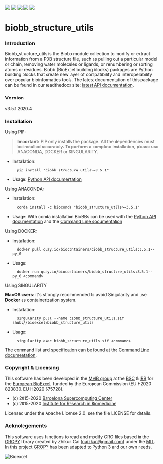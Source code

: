 [![](https://readthedocs.org/projects/biobb-structure-utils/badge/?version=latest)](https://biobb-structure-utils.readthedocs.io/en/latest/?badge=latest)
[![](https://img.shields.io/badge/install%20with-bioconda-brightgreen.svg?style=flat)](https://anaconda.org/bioconda/biobb_structure_utils)
[![](https://img.shields.io/badge/docker-Quay.io-blue)](https://quay.io/repository/biocontainers/biobb_structure_utils)
[![](https://www.singularity-hub.org/static/img/hosted-singularity--hub-%23e32929.svg)](https://singularity-hub.org/collections/3836)
[![](https://img.shields.io/badge/License-Apache%202.0-blue.svg)](https://opensource.org/licenses/Apache-2.0)


# biobb_structure_utils

### Introduction
Biobb_structure_utils is the Biobb module collection to modify or extract information from a PDB structure file, such as pulling out a particular model or chain, removing water molecules or ligands, or renumbering or sorting atoms or residues. Biobb (BioExcel building blocks) packages are Python building blocks that create new layer of compatibility and interoperability over popular bioinformatics tools. The latest documentation of this package can be found in our readthedocs site:
[latest API documentation](https://biobb-structure-utils.readthedocs.io/en/latest/).

### Version
v3.5.1 2020.4

### Installation

Using PIP:

> **Important:** PIP only installs the package. All the dependencies must be installed separately. To perform a complete installation, please use ANACONDA, DOCKER or SINGULARITY.

* Installation:


        pip install "biobb_structure_utils>=3.5.1"


* Usage: [Python API documentation](https://biobb-structure-utils.readthedocs.io/en/latest/modules.html)

Using ANACONDA:

* Installation:


        conda install -c bioconda "biobb_structure_utils>=3.5.1"


* Usage: With conda installation BioBBs can be used with the [Python API documentation](https://biobb-structure-utils.readthedocs.io/en/latest/modules.html) and the [Command Line documentation](https://biobb-structure-utils.readthedocs.io/en/latest/command_line.html)

Using DOCKER:

* Installation:


        docker pull quay.io/biocontainers/biobb_structure_utils:3.5.1--py_0


* Usage:


        docker run quay.io/biocontainers/biobb_structure_utils:3.5.1--py_0 <command>

Using SINGULARITY:

**MacOS users**: it's strongly recommended to avoid Singularity and use **Docker** as containerization system.

* Installation:


        singularity pull --name biobb_structure_utils.sif shub://bioexcel/biobb_structure_utils


* Usage:


        singularity exec biobb_structure_utils.sif <command>



The command list and specification can be found at the [Command Line documentation](https://biobb-structure-utils.readthedocs.io/en/latest/command_line.html).

### Copyright & Licensing
This software has been developed in the [MMB group](http://mmb.irbbarcelona.org) at the [BSC](http://www.bsc.es/) & [IRB](https://www.irbbarcelona.org/) for the [European BioExcel](http://bioexcel.eu/), funded by the European Commission (EU H2020 [823830](http://cordis.europa.eu/projects/823830), EU H2020 [675728](http://cordis.europa.eu/projects/675728)).

* (c) 2015-2020 [Barcelona Supercomputing Center](https://www.bsc.es/)
* (c) 2015-2020 [Institute for Research in Biomedicine](https://www.irbbarcelona.org/)

Licensed under the
[Apache License 2.0](https://www.apache.org/licenses/LICENSE-2.0), see the file LICENSE for details.

### Acknolegements
This software uses functions to read and modify GRO files based in the [GROPY](https://github.com/caizkun/gropy) library created by Zhikun Cai (caizkun@gmail.com) under the [MIT](https://github.com/caizkun/gropy/blob/master/LICENSE). In this project [GROPY](https://github.com/caizkun/gropy) has been adapted to Python 3 and our own needs.

![](https://bioexcel.eu/wp-content/uploads/2019/04/Bioexcell_logo_1080px_transp.png "Bioexcel")
